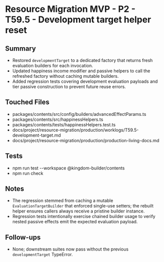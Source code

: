 # Resource Migration MVP - P2 - T59.5 - Development target helper reset

## Summary

- Restored `developmentTarget` to a dedicated factory that returns fresh evaluation builders for each invocation.
- Updated happiness income modifier and passive helpers to call the refreshed factory without caching mutable builders.
- Added regression tests covering development evaluation payloads and tier passive construction to prevent future reuse errors.

## Touched Files

- packages/contents/src/config/builders/advancedEffectParams.ts
- packages/contents/src/happinessHelpers.ts
- packages/contents/tests/happinessHelpers.test.ts
- docs/project/resource-migration/production/worklogs/T59.5-development-target.md
- docs/project/resource-migration/production/production-living-docs.md

## Tests

- npm run test --workspace @kingdom-builder/contents
- npm run check

## Notes

- The regression stemmed from caching a mutable `EvaluationTargetBuilder` that enforced single-use setters; the rebuilt helper ensures callers always receive a pristine builder instance.
- Regression tests intentionally exercise chained builder usage to verify nested passive effects emit the expected evaluation payload.

## Follow-ups

- None; downstream suites now pass without the previous `developmentTarget` TypeError.
